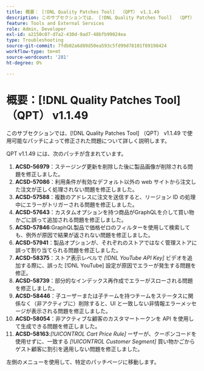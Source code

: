 ```yaml
---
title: 概要： [!DNL Quality Patches Tool]  （QPT） v1.1.49
description: このサブセクションでは、 [!DNL Quality Patches Tool]  （QPT） v1.1.49 で使用可能なパッチによって修正された問題について詳しく説明します。
feature: Tools and External Services
role: Admin, Developer
exl-id: a2150c07-d7a2-430d-9ad7-48bfb99024ea
type: Troubleshooting
source-git-commit: 7fdb02a6d89d50ea593c5fd99d78101f89198424
workflow-type: tm+mt
source-wordcount: '281'
ht-degree: 0%

---
```


# 概要：[!DNL Quality Patches Tool] （QPT） v1.1.49

このサブセクションでは、[!DNL Quality Patches Tool] （QPT） v1.1.49 で使用可能なパッチによって修正された問題について詳しく説明します。

QPT v1.1.49 には、次のパッチが含まれています。

1. **ACSD-56979**：ステージング更新を削除した後に製品画像が削除される問題を修正しました。
1. **ACSD-57086**：利用条件が有効なデフォルト以外の web サイトから注文した注文が正しく処理されない問題を修正しました。
1. **ACSD-57588**：複数のアドレスに注文を送信すると、リージョン ID の処理中にエラーがトリガーされる問題を修正しました。
1. **ACSD-57643**：カスタムオプションを持つ商品がGraphQLを介して買い物かごに誤って追加される問題を修正しました。
1. **ACSD-57846**:GraphQL製品で価格ゼロのフィルターを使用して検索しても、例外が原因で結果が返されない問題を修正しました。
1. **ACSD-57941**：製品オプションが、それぞれのストアではなく管理ストアに誤って割り当てられる問題を修正しました。
1. **ACSD-58375**：ストア表示レベルで *[!DNL YouTube API Key]* ビデオを追加する際に、誤った [!DNL YouTube] 設定が原因でエラーが発生する問題を修正。
1. **ACSD-58739**：部分的なインデックス再作成でエラーがスローされる問題を修正しました。
1. **ACSD-58446**：子ユーザーまたは子チームを持つチームをステータスに関係なく（非アクティブに）削除すると、UI と一致しない非情報エラーメッセージが表示される問題を修正しました。
1. **ACSD-58054**：非アクティブな顧客のカスタマートークンを API を使用して生成できる問題を修正しました。
1. **ACSD-58163**:*[!UICONTROL Cart Price Rule]* ーザーが、クーポンコードを使用せずに、一致する *[!UICONTROL Customer Segment]* 買い物かごからゲスト顧客に割引を適用しない問題を修正しました。

左側のメニューを使用して、特定のパッチページに移動します。
